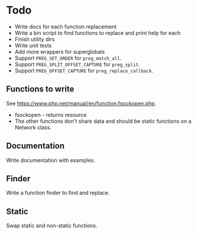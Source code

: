 # Todo

-   Write docs for each function replacement
-   Write a bin script to find functions to replace and print help for each
-   Finish utility dirs
-   Write unit tests
-   Add more wrappers for superglobals
-   Support `PREG_SET_ORDER` for `preg_match_all`.
-   Support `PREG_SPLIT_OFFSET_CAPTURE` for `preg_split`.
-   Support `PREG_OFFSET_CAPTURE` for `preg_replace_callback`.

## Functions to write

See https://www.php.net/manual/en/function.fsockopen.php.

-   fsockopen - returns resource
-   The other functions don't share data and should be static functions on a Network class.

## Documentation

Write documentation with examples.

## Finder

Write a function finder to find and replace.

## Static

Swap static and non-static functions.

